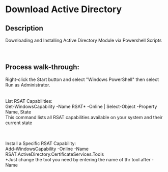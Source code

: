 
<h1>Download Active Directory</h1>

<h2>Description</h2>
Downloading and Installing Active Directory Module via Powershell Scripts
<br />
<br />
<br />

<h2>Process walk-through:</h2>
Right-click the Start button and select "Windows PowerShell" then select Run as Administrator.
<br />
<br />
<br />
List RSAT Capabilities: <br/>
Get-WindowsCapability -Name RSAT* -Online | Select-Object -Property Name, State
<br />
This command lists all RSAT capabilities available on your system and their current state
<br />
<br />
<br />



Install a Specific RSAT Capability:
<br />
Add-WindowsCapability -Online -Name RSAT.ActiveDirectory.CertificateServices.Tools
<br />
*Just change the tool you need by entering the name of thr tool after -Name
<br />
<br />
<br />
<br />
<br />
<br />
